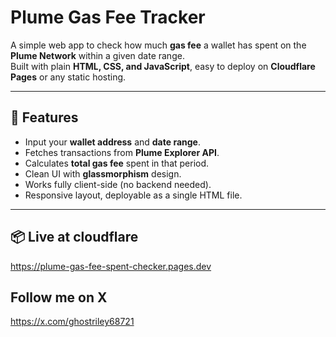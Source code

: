 # Plume Gas Fee Tracker

A simple web app to check how much **gas fee** a wallet has spent on the **Plume Network** within a given date range.  
Built with plain **HTML, CSS, and JavaScript**, easy to deploy on **Cloudflare Pages** or any static hosting.

---

## 🚀 Features
- Input your **wallet address** and **date range**.
- Fetches transactions from **Plume Explorer API**.
- Calculates **total gas fee** spent in that period.
- Clean UI with **glassmorphism** design.
- Works fully client-side (no backend needed).
- Responsive layout, deployable as a single HTML file.

---

## 📦 Live at cloudflare
https://plume-gas-fee-spent-checker.pages.dev

## Follow me on X
https://x.com/ghostriley68721

